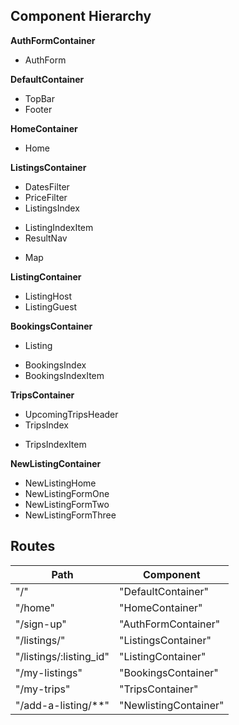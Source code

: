 ## Component Hierarchy

**AuthFormContainer**
 - AuthForm

**DefaultContainer**
 - TopBar
 - Footer

 **HomeContainer**
  - Home

**ListingsContainer**
 - DatesFilter
 - PriceFilter
 - ListingsIndex
  + ListingIndexItem
  + ResultNav
 - Map

**ListingContainer**
 - ListingHost
 - ListingGuest

**BookingsContainer**
 - Listing
  + BookingsIndex
   + BookingsIndexItem

**TripsContainer**
 - UpcomingTripsHeader
 - TripsIndex
  + TripsIndexItem

**NewListingContainer**
 - NewListingHome
 - NewListingFormOne
 - NewListingFormTwo
 - NewListingFormThree

## Routes

|Path   | Component   |
|-------|-------------|
| "/" | "DefaultContainer" |
| "/home" | "HomeContainer" |
| "/sign-up" | "AuthFormContainer" |
| "/listings/" | "ListingsContainer" |
| "/listings/:listing_id" | "ListingContainer" |
| "/my-listings" | "BookingsContainer" |
| "/my-trips" | "TripsContainer" |
| "/add-a-listing/**" | "NewlistingContainer" |
